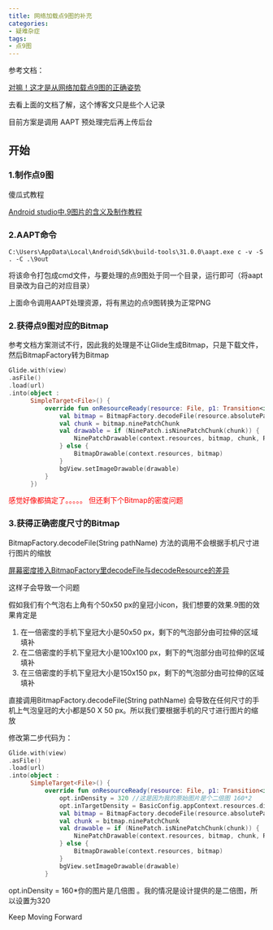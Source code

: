 ```yaml
---
title: 网络加载点9图的补充
categories: 
- 疑难杂症
tags:
- 点9图
---
```







 参考文档：

[对嘛！这才是从网络加载点9图的正确姿势](https://juejin.cn/post/7147458316103811108)

去看上面的文档了解，这个博客文只是些个人记录

目前方案是调用 AAPT 预处理完后再上传后台

## 开始

### 1.制作点9图

傻瓜式教程

[Android studio中.9图片的含义及制作教程](https://blog.csdn.net/sunbinkang/article/details/77331718)

### 2.AAPT命令

``` 
C:\Users\AppData\Local\Android\Sdk\build-tools\31.0.0\aapt.exe c -v -S  . -C .\9out
```

将该命令打包成cmd文件，与要处理的点9图处于同一个目录，运行即可（将aapt目录改为自己的对应目录）

上面命令调用AAPT处理资源，将有黑边的点9图转换为正常PNG



### 2.获得点9图对应的Bitmap

参考文档方案测试不行，因此我的处理是不让Glide生成Bitmap，只是下载文件，然后BitmapFactory转为Bitmap

``` kotlin
Glide.with(view)
.asFile()
.load(url)
.into(object :
      SimpleTarget<File>() {
          override fun onResourceReady(resource: File, p1: Transition<in File>?) {
              val bitmap = BitmapFactory.decodeFile(resource.absolutePath)
              val chunk = bitmap.ninePatchChunk
              val drawable = if (NinePatch.isNinePatchChunk(chunk)) {
                  NinePatchDrawable(context.resources, bitmap, chunk, Rect(), null)
              } else {
                  BitmapDrawable(context.resources, bitmap)
              }
              bgView.setImageDrawable(drawable)
          }
      })
```



<font color='red'>感觉好像都搞定了。。。。。  但还剩下个Bitmap的密度问题</font>

### 3.获得正确密度尺寸的Bitmap

BitmapFactory.decodeFile(String pathName)  方法的调用不会根据手机尺寸进行图片的缩放

[屏幕密度掺入BitmapFactory里decodeFile与decodeResource的差异](https://blog.csdn.net/sevensundark/article/details/7616450)

这样子会导致一个问题

假如我们有个气泡右上角有个50x50 px的皇冠小icon，我们想要的效果.9图的效果肯定是 

1. 在一倍密度的手机下皇冠大小是50x50 px，剩下的气泡部分由可拉伸的区域填补
2. 在二倍密度的手机下皇冠大小是100x100 px，剩下的气泡部分由可拉伸的区域填补
3. 在三倍密度的手机下皇冠大小是150x150 px，剩下的气泡部分由可拉伸的区域填补



直接调用BitmapFactory.decodeFile(String pathName)  会导致在任何尺寸的手机上气泡皇冠的大小都是50 X 50 px。所以我们要根据手机的尺寸进行图片的缩放

修改第二步代码为：

```kotlin
Glide.with(view)
.asFile()
.load(url)
.into(object :
      SimpleTarget<File>() {
          override fun onResourceReady(resource: File, p1: Transition<in File>?) {
              opt.inDensity = 320 //这是因为我的原始图片是个二倍图 160*2
              opt.inTargetDensity = BasicConfig.appContext.resources.displayMetrics.densityDpi
              val bitmap = BitmapFactory.decodeFile(resource.absolutePath, opt)
              val chunk = bitmap.ninePatchChunk
              val drawable = if (NinePatch.isNinePatchChunk(chunk)) {
                  NinePatchDrawable(context.resources, bitmap, chunk, Rect(), null)
              } else {
                  BitmapDrawable(context.resources, bitmap)
              }
              bgView.setImageDrawable(drawable)
          }
```



  opt.inDensity = 160*你的图片是几倍图  。我的情况是设计提供的是二倍图，所以设置为320



Keep Moving Forward
